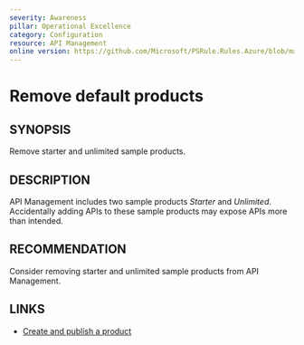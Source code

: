 ```yaml
---
severity: Awareness
pillar: Operational Excellence
category: Configuration
resource: API Management
online version: https://github.com/Microsoft/PSRule.Rules.Azure/blob/main/docs/en/rules/Azure.APIM.SampleProducts.md
---
```


# Remove default products

## SYNOPSIS

Remove starter and unlimited sample products.

## DESCRIPTION

API Management includes two sample products _Starter_ and _Unlimited_.
Accidentally adding APIs to these sample products may expose APIs more than intended.

## RECOMMENDATION

Consider removing starter and unlimited sample products from API Management.

## LINKS

- [Create and publish a product](https://docs.microsoft.com/en-us/azure/api-management/api-management-howto-add-products)
